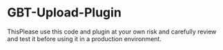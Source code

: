 # GBT-Upload-Plugin
ThisPlease use this code and plugin at your own risk and carefully review and test it before using it in a production environment.
